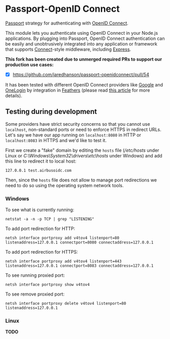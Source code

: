 # Passport-OpenID Connect

[Passport](https://github.com/jaredhanson/passport) strategy for authenticating
with [OpenID Connect](http://openid.net/connect/).

This module lets you authenticate using OpenID Connect in your Node.js
applications.  By plugging into Passport, OpenID Connect authentication can be
easily and unobtrusively integrated into any application or framework that
supports [Connect](http://www.senchalabs.org/connect/)-style middleware,
including [Express](http://expressjs.com/).

**This fork has been created due to unmerged required PRs to support our production use cases:**
* [x] https://github.com/jaredhanson/passport-openidconnect/pull/54

It has been tested with different OpenID Connect providers like [Google](https://accounts.google.com/.well-known/openid-configuration) and [OneLogin](https://www.onelogin.com/) by integration in [Feathers](https://feathersjs.com/) (please read [this article](https://blog.feathersjs.com/how-to-setup-oauth-flow-with-featherjs-522bdecb10a8) for more details).

## Testing during development

Some providers have strict security concerns so that you cannot use `localhost`, non-standard ports or need to enforce HTTPS in redirect URLs. Let's say we have our app running on `localhost:8080` in HTTP or `localhost:8083` in HTTPS and we'd like to test it.

First we create a "fake" domain by editing the `hosts` file (*/etc/hosts* under Linux or *C:\Windows\System32\drivers\etc\hosts* under Windows)  and add this line to redirect it to local host:
```
127.0.0.1 test.airbusoidc.com
```

Then, since the `hosts` file does not allow to manage port redirections we need to do so using the operating system network tools.

### Windows

To see what is currently running:
```
netstat -a -n -p TCP | grep "LISTENING"
```

To add port redirection for HTTP:
```
netsh interface portproxy add v4tov4 listenport=80 listenaddress=127.0.0.1 connectport=8080 connectaddress=127.0.0.1
```

To add port redirection for HTTPS:
```
netsh interface portproxy add v4tov4 listenport=443 listenaddress=127.0.0.1 connectport=8083 connectaddress=127.0.0.1
```

To see running proxied port:
```
netsh interface portproxy show v4tov4
```

To see remove proxied port:
```
netsh interface portproxy delete v4tov4 listenport=80 listenaddress=127.0.0.1
```

### Linux

**TODO**
